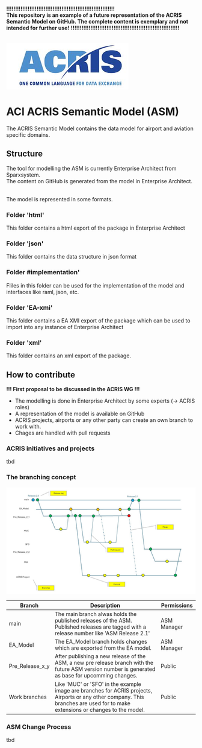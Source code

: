 **!!!!!!!!!!!!!!!!!!!!!!!!!!!!!!!!!!!!!!!!!!!!!!!!!!!!!!!!!!!!!**<br>
**This repository is an example of a future representation of the ACRIS Semantic Model on GitHub. The complete content is exemplary and not intended for further use!**
**!!!!!!!!!!!!!!!!!!!!!!!!!!!!!!!!!!!!!!!!!!!!!!!!!!!!!!!!!!!!!**<br><br>


![ACRIS](https://github.com/rogalm/ACRIS/blob/main/Images/ACRISLogo.JPG)

# ACI ACRIS Semantic Model (ASM)

The ACRIS Semantic Model contains the data model for airport and aviation specific domains.

## Structure

The tool for modelling the ASM is currently Enterprise Architect from Sparxsystem. <br>
The content on GitHub is generated from the model in Enterprise Architect. <br><br>

The model is represented in some formats.

### Folder 'html'
This folder contains a html export of the package in Enterprise Architect

### Folder 'json'
This folder contains the data structure in json format

### Folder #implementation'
Fliles in this folder can be used for the implementation of the model and interfaces like raml, json, etc.

### Folder 'EA-xmi'
This folder contains a EA XMI export of the package which can be used to import into any instance of Enterprise Architect

### Folder 'xml'
This folder contains an xml export of the package.

## How to contribute

**!!! First proposal to be discussed in the ACRIS WG !!!**

* The modelling is done in Enterprise Architect by some experts (-> ACRIS roles)
* A representation of the model is available on GitHub 
* ACRIS projects, airports or any other party can create an own branch to work with.
* Chages are handled with pull requests

### ACRIS initiatives and projects

tbd

### The branching concept

![ASM Branching Concept](https://github.com/rogalm/ACRIS/blob/main/Images/Branching-Concept.jpg)

| Branch | Description | Permissions |
| ------ | ----------- | ----------- |
| main | The main branch alwas holds the published releases of the ASM. Published releases are tagged with a release number like 'ASM Release 2.1' | ASM Manager |
| EA_Model | The EA_Model branch holds changes which are exported from the EA model. | ASM Manager |
| Pre_Release_x_y | After publishing a new release of the ASM, a new pre release branch with the future ASM version number is generated as base for upcomming changes. | Public |
| Work branches | Like 'MUC' or 'SFO' in the example image are branches for ACRIS projects, Airports or any other company. This branches are used for to make extensions or changes to the model.  | Public |

### ASM Change Process

tbd
